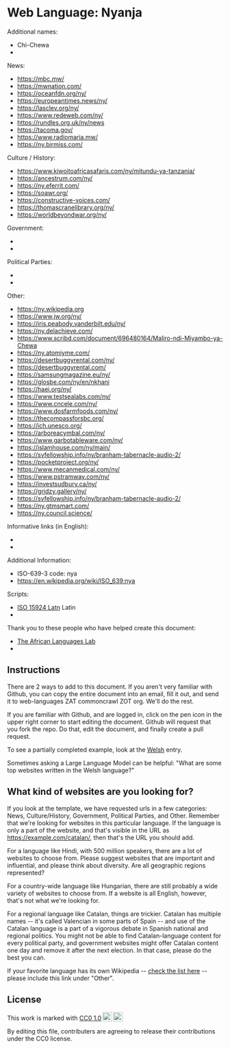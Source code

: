# Web Language: Nyanja

Additional names:

- Chi-Chewa
-

News:

- https://mbc.mw/
- https://mwnation.com/
- https://oceanfdn.org/ny/
- https://europeantimes.news/ny/
- https://lasclev.org/ny/
- https://www.redeweb.com/ny/
- https://rundles.org.uk/ny/news
- https://tacoma.gov/
- https://www.radiomaria.mw/
- https://ny.birmiss.com/

Culture / History:

- https://www.kiwoitoafricasafaris.com/ny/mitundu-ya-tanzania/
- https://ancestrum.com/ny/
- https://ny.eferrit.com/
- https://soawr.org/
- https://constructive-voices.com/
- https://thomascranelibrary.org/ny/
- https://worldbeyondwar.org/ny/

Government:

-
-

Political Parties:

-
-

Other:

- https://ny.wikipedia.org
- https://www.jw.org/ny/
- https://iris.peabody.vanderbilt.edu/ny/
- https://ny.delachieve.com/
- https://www.scribd.com/document/696480164/Maliro-ndi-Miyambo-ya-Chewa
- https://ny.atomiyme.com/
- https://desertbuggyrental.com/ny/
- https://desertbuggyrental.com/
- https://samsungmagazine.eu/ny/
- https://glosbe.com/ny/en/nkhani
- https://haei.org/ny/
- https://www.testsealabs.com/ny/
- https://www.cncele.com/ny/
- https://www.dosfarmfoods.com/ny/
- https://thecompassforsbc.org/
- https://ich.unesco.org/
- https://arboreacymbal.com/ny/
- https://www.garbotableware.com/ny/
- https://islamhouse.com/ny/main/
- https://svfellowship.info/ny/branham-tabernacle-audio-2/
- https://pocketproject.org/ny/
- https://www.mecanmedical.com/ny/
- https://www.pstramway.com/ny/
- https://investsudbury.ca/ny/
- https://gridzy.gallery/ny/
- https://svfellowship.info/ny/branham-tabernacle-audio-2/
- https://ny.gtmsmart.com/
- https://ny.council.science/

Informative links (in English):

-
-

Additional Information:

- ISO-639-3 code: nya
- https://en.wikipedia.org/wiki/ISO_639:nya

Scripts:

- <a href="https://en.wikipedia.org/wiki/ISO_15924">ISO 15924 Latn</a> Latin
-

Thank you to these people who have helped create this document:

- [The African Languages Lab](https://africanlanguageslab.com/)
-

## Instructions

There are 2 ways to add to this document. If you aren't very familiar
with Github, you can copy the entire document into an email, fill it
out, and send it to web-languages ZAT commoncrawl ZOT org. We'll do the rest.

If you are familiar with Github, and are logged in, click on the pen
icon in the upper right corner to start editing the document.
Github will request that you fork the repo. Do that, edit the
document, and finally create a pull request.

To see a partially completed example, look at the
[Welsh](../living/welsh.md) entry.

Sometimes asking a Large Language Model can be helpful: "What are some
top websites written in the Welsh language?"

## What kind of websites are you looking for?

If you look at the template, we have requested urls in a few
categories: News, Culture/History, Government, Political Parties, and
Other. Remember that we're looking for websites in this particular
language. If the language is only a part of the website, and that's
visible in the URL as https://example.com/catalan/, then that's the
URL you should add.

For a language like Hindi, with 500 million speakers, there are a lot
of websites to choose from. Please suggest websites that are important
and influential, and please think about diversity. Are all geographic
regions represented?

For a country-wide language like Hungarian, there are still probably a
wide variety of websites to choose from. If a website is all English,
however, that's not what we're looking for.

For a regional language like Catalan, things are trickier. Catalan has
multiple names -- it's called Valencian in some parts of Spain -- and
use of the Catalan language is a part of a vigorous debate in Spanish
national and regional politics. You might not be able to find
Catalan-language content for every political party, and government
websites might offer Catalan content one day and remove it after
the next election. In that case, please do the best you can.

If your favorite language has its own Wikipedia -- [check the list here](https://en.wikipedia.org/wiki/List_of_Wikipedias) --
please include this link under "Other".

## License

<p xmlns:cc="http://creativecommons.org/ns#" >This work is marked with <a href="https://creativecommons.org/publicdomain/zero/1.0/?ref=chooser-v1" target="_blank" rel="license noopener noreferrer" style="display:inline-block;">CC0 1.0<img style="height:22px!important;margin-left:3px;vertical-align:text-bottom;" src="https://mirrors.creativecommons.org/presskit/icons/cc.svg?ref=chooser-v1" alt=""><img style="height:22px!important;margin-left:3px;vertical-align:text-bottom;" src="https://mirrors.creativecommons.org/presskit/icons/zero.svg?ref=chooser-v1" alt=""></a></p>

By editing this file, contributers are agreeing to release their contributions under the CC0 license.
